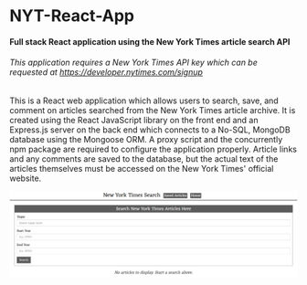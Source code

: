 # NYT-React-App

#### Full stack React application using the New York Times article search API

###### This application requires a New York Times API key which can be requested at https://developer.nytimes.com/signup

This is a React web application which allows users to search, save, and comment on articles searched from the New York Times article archive. It is created using the React JavaScript library on the front end and an Express.js server on the back end which connects to a No-SQL, MongoDB database using the Mongoose ORM. A proxy script and the concurrently npm package are required to configure the application properly. Article links and any comments are saved to the database, but the actual text of the articles themselves must be accessed on the New York Times' official website.

![ScreenShot](screenshot.PNG)
